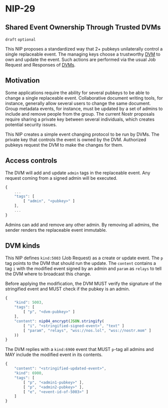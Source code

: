 NIP-29
======

Shared Event Ownership Through Trusted DVMs
-------------------------------------------

`draft` `optional`

This NIP proposes a standardized way that 2+ pubkeys unilaterally control a single replaceable event. The managing keys choose a trustworthy [DVM](90.md) to own and update the event. Such actions are performed via the usual Job Request and Responses of [DVMs](90.md). 

## Motivation

Some applications require the ability for several pubkeys to be able to change a single replaceable event. Collaborative document writing tools, for instance, generally allow several users to change the same document. Group metadata events, for instance, must be updated by a set of admins to include and remove people from the group. The current Nostr proposals require sharing a private key between several individuals, which creates potential security issues. 

This NIP creates a simple event changing protocol to be run by DVMs. The private key that controls the event is owned by the DVM. Authorized pubkeys request the DVM to make the changes for them. 

## Access controls

The DVM will add and update `admin` tags in the replaceable event. Any request coming from a signed admin will be executed. 

```js
{
    ...
    "tags": [
        [ "admin", "<pubkey>" ]
    ],
    ...
}
```

Admins can add and remove any other admin. By removing all admins, the sender renders the replaceable event immutable. 

## DVM kinds

This NIP defines `kind:5003` (Job Request) as a create or update event. The `p` tag points to the DVM that should run the update. The `content` contains a tag `i` with the modified event signed by an admin and `param` as `relays` to tell the DVM where to broadcast this change.  

Before applying the modification, the DVM MUST verify the signature of the stringified event and MUST check if the pubkey is an admin. 

```js
{
    "kind": 5003,
    "tags": [
        [ "p", "<dvm-pubkey>" ]
    ],
    "content": nip04_encrypt(JSON.stringify(
        [ "i", "<stringified-signed-event>", "text" ]
        [ "param", "relays", "wss://nos.lol", "wss://nostr.mom" ]
    ))
}
```

The DVM replies with a `kind:6900` event that MUST `p`-tag all admins and MAY include the modified event in its contents. 

```js
{
    "content": "<stringified-updated-event>",
    "kind": 6900,
    "tags": [
        [ "p", "<admin1-pubkey>" ],
        [ "p", "<admin2-pubkey>" ],
        [ "e", "<event-id-of-5003>" ]
    ]
}
```